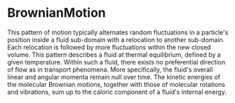 # BrownianMotion
This pattern of motion typically alternates random fluctuations in a particle's position inside a fluid sub-domain with a relocation to another sub-domain.
Each relocation is followed by more fluctuations within the new closed volume. This pattern describes a fluid at thermal equilibrium, defined by a given temperature. Within such a fluid, there exists no preferential direction of flow as in transport phenomena. More specifically, the fluid's overall linear and angular momenta remain null over time. The kinetic energies of the molecular Brownian motions, together with those of molecular rotations and vibrations, sum up to the caloric component of a fluid's internal energy.
